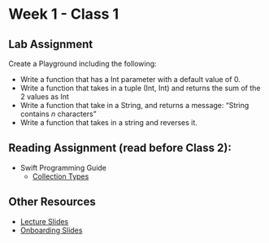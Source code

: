 # Week 1 - Class 1  
## Lab Assignment  
Create a Playground including the following:  
* Write a function that has a Int parameter with a default value of 0.  
* Write a function that takes in a tuple (Int, Int) and returns the sum of the 2 values as Int  
* Write a function that take in a String, and returns a message: “String contains *n* characters”  
* Write a function that takes in a string and reverses it.  

## Reading Assignment (read **before** Class 2):  
* Swift Programming Guide  
	* [Collection Types](https://developer.apple.com/library/content/documentation/Swift/Conceptual/Swift_Programming_Language/CollectionTypes.html)

## Other Resources  
* [Lecture Slides](https://www.icloud.com/keynote/000xQyeffQnMUjdd1Uvy14R6Q#Week1_Day1)  
* [Onboarding Slides](https://www.icloud.com/keynote/000Zv6V3aBc4CDBRu_eIKlEmQ#Onboarding)  
